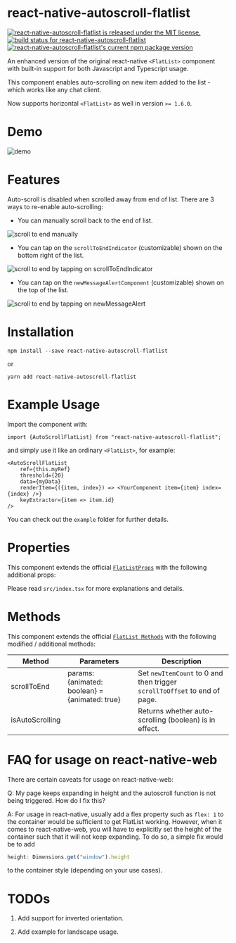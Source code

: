 # react-native-autoscroll-flatlist

[![react-native-autoscroll-flatlist is released under the MIT license.](https://img.shields.io/badge/license-MIT-blue.svg)](https://github.com/RageBill/react-native-autoscroll-flatlist/blob/master/LICENSE)
[![build status for react-native-autoscroll-flatlist](https://travis-ci.org/RageBill/react-native-autoscroll-flatlist.svg?branch=master)](https://travis-ci.org/RageBill/react-native-autoscroll-flatlist)
[![react-native-autoscroll-flatlist's current npm package version](https://badge.fury.io/js/react-native-autoscroll-flatlist.svg)](https://www.npmjs.org/package/react-native-autoscroll-flatlist)

An enhanced version of the original react-native `<FlatList>` component with built-in support for both Javascript and Typescript usage.

This component enables auto-scrolling on new item added to the list - which works like any chat client.

Now supports horizontal `<FlatList>` as well in version `>= 1.6.0`.

# Demo

![demo](https://github.com/RageBill/react-native-autoscroll-flatlist/blob/master/demo/autoscroll.gif?raw=true)

# Features

Auto-scroll is disabled when scrolled away from end of list. There are 3 ways to re-enable auto-scrolling:

- You can manually scroll back to the end of list.

![scroll to end manually](https://github.com/RageBill/react-native-autoscroll-flatlist/blob/master/demo/selfScrollToEnd.gif?raw=true)

- You can tap on the `scrollToEndIndicator` (customizable) shown on the bottom right of the list.

![scroll to end by tapping on scrollToEndIndicator](https://github.com/RageBill/react-native-autoscroll-flatlist/blob/master/demo/scrollToEndIndicator.gif?raw=true)

- You can tap on the `newMessageAlertComponent` (customizable) shown on the top of the list.

![scroll to end by tapping on newMessageAlert](https://github.com/RageBill/react-native-autoscroll-flatlist/blob/master/demo/newMessageAlert.gif?raw=true)

# Installation

```
npm install --save react-native-autoscroll-flatlist
```

or

```
yarn add react-native-autoscroll-flatlist
```

# Example Usage

Import the component with:

```
import {AutoScrollFlatList} from "react-native-autoscroll-flatlist";
```

and simply use it like an ordinary `<FlatList>`, for example:

```
<AutoScrollFlatList
    ref={this.myRef}
    threshold={20}
    data={myData}
    renderItem={({item, index}) => <YourComponent item={item} index={index} />}
    keyExtractor={item => item.id}
/>
```

You can check out the `example` folder for further details.

# Properties

This component extends the official [`FlatListProps`](https://facebook.github.io/react-native/docs/flatlist) with the following additional props:

Please read `src/index.tsx` for more explanations and details.

# Methods

This component extends the official [`FlatList Methods`](https://facebook.github.io/react-native/docs/flatlist) with the following modified / additional methods:

| Method          | Parameters                                     | Description                                                               |
| --------------- | ---------------------------------------------- | ------------------------------------------------------------------------- |
| scrollToEnd     | params: {animated: boolean} = {animated: true} | Set `newItemCount` to 0 and then trigger `scrollToOffset` to end of page. |
| isAutoScrolling |                                                | Returns whether auto-scrolling (boolean) is in effect.                    |

# FAQ for usage on react-native-web

There are certain caveats for usage on react-native-web:

Q: My page keeps expanding in height and the autoscroll function is not being triggered. How do I fix this?

A: For usage in react-native, usually add a flex property such as `flex: 1` to the container would be sufficient to get FlatList working.
However, when it comes to react-native-web, you will have to explicitly set the height of the container such that it will not keep expanding.
To do so, a simple fix would be to add 
```javascript
height: Dimensions.get("window").height
``` 
 to the container style (depending on your use cases).

# TODOs

1. Add support for inverted orientation.

2. Add example for landscape usage.
